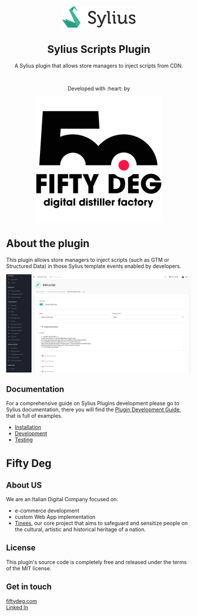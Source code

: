 <p align="center">
    <a href="https://sylius.com" target="_blank">
        <img src="doc/images/sylius.png" width="200px"/>
    </a>
</p>

<h1 align="center">Sylius Scripts Plugin</h1>

<p align="center">A Sylius plugin that allows store managers to inject scripts from CDN.</p>

<br/>

<p align="center">Developed with :heart: by</p>
<p align="center">
    <a href="https://fiftydeg.com" target="_blank">
        <img src="doc/images/fd.png" />
    </a>
</p>

# About the plugin
This plugin allows store managers to inject scripts (such as GTM or Structured Data) in those Sylius template events enabled by developers.

<img src="doc/images/screenshot.png" />

## Documentation

For a comprehensive guide on Sylius Plugins development please go to Sylius documentation,
there you will find the <a href="https://docs.sylius.com/en/latest/plugin-development-guide/index.html">Plugin Development Guide</a>, that is full of examples.

<ul>
<li><a href="doc/installation.md">Installation</a></li>
<li><a href="doc/development.md">Development</a></li>
<li><a href="doc/testing.md">Testing</a></li>
</ul>

# Fifty Deg

## About US
We are an Italian Digital Company focused on:
- e-commerce development
- custom Web App implementation
- <a href="https://tinees.com/join-tinees/" target="_blank">Tinees</a>, our core project that aims to safeguard and sensitize people on the cultural, artistic and historical heritage of a nation.

## License
This plugin's source code is completely free and released under the terms of the MIT license.

## Get in touch
<a href="https://fiftydeg.com/" target="_blank">fiftydeg.com</a>
<br/>
<a href="https://www.linkedin.com/company/fiftydeg/" target="_blank" rel="nooperer noreferrer">Linked In</a>
